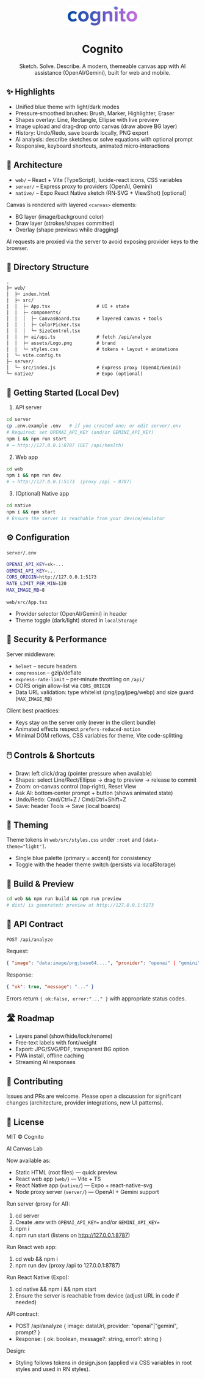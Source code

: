 <div align="center">

<img src="web/src/assets/Logo.png" alt="Cognito" height="56" />

# Cognito

Sketch. Solve. Describe. A modern, themeable canvas app with AI assistance (OpenAI/Gemini), built for web and mobile.

</div>

## ✨ Highlights

- Unified blue theme with light/dark modes
- Pressure‑smoothed brushes: Brush, Marker, Highlighter, Eraser
- Shapes overlay: Line, Rectangle, Ellipse with live preview
- Image upload and drag‑drop onto canvas (draw above BG layer)
- History: Undo/Redo, save boards locally, PNG export
- AI analysis: describe sketches or solve equations with optional prompt
- Responsive, keyboard shortcuts, animated micro‑interactions

## 🧭 Architecture

- `web/` – React + Vite (TypeScript), lucide-react icons, CSS variables
- `server/` – Express proxy to providers (OpenAI, Gemini)
- `native/` – Expo React Native sketch (RN‑SVG + ViewShot) [optional]

Canvas is rendered with layered `<canvas>` elements:

- BG layer (image/background color)
- Draw layer (strokes/shapes committed)
- Overlay (shape previews while dragging)

AI requests are proxied via the server to avoid exposing provider keys to the browser.

## 📁 Directory Structure

```
.
├─ web/
│  ├─ index.html
│  ├─ src/
│  │  ├─ App.tsx                 # UI + state
│  │  ├─ components/
│  │  │  ├─ CanvasBoard.tsx      # layered canvas + tools
│  │  │  ├─ ColorPicker.tsx
│  │  │  └─ SizeControl.tsx
│  │  ├─ ai/api.ts               # fetch /api/analyze
│  │  ├─ assets/Logo.png         # brand
│  │  └─ styles.css              # tokens + layout + animations
│  └─ vite.config.ts
├─ server/
│  └─ src/index.js               # Express proxy (OpenAI/Gemini)
└─ native/                       # Expo (optional)
```

## 🚀 Getting Started (Local Dev)

1) API server

```bash
cd server
cp .env.example .env   # if you created one; or edit server/.env
# Required: set OPENAI_API_KEY (and/or GEMINI_API_KEY)
npm i && npm run start
# → http://127.0.0.1:8787 (GET /api/health)
```

2) Web app

```bash
cd web
npm i && npm run dev
# → http://127.0.0.1:5173  (proxy /api → 8787)
```

3) (Optional) Native app

```bash
cd native
npm i && npm start
# Ensure the server is reachable from your device/emulator
```

## ⚙️ Configuration

`server/.env`

```bash
OPENAI_API_KEY=sk-...
GEMINI_API_KEY=...
CORS_ORIGIN=http://127.0.0.1:5173
RATE_LIMIT_PER_MIN=120
MAX_IMAGE_MB=8
```

`web/src/App.tsx`

- Provider selector (OpenAI/Gemini) in header
- Theme toggle (dark/light) stored in `localStorage`

## 🔐 Security & Performance

Server middleware:

- `helmet` – secure headers
- `compression` – gzip/deflate
- `express-rate-limit` – per‑minute throttling on `/api/`
- CORS origin allow‑list via `CORS_ORIGIN`
- Data URL validation: type whitelist (png/jpg/jpeg/webp) and size guard (`MAX_IMAGE_MB`)

Client best practices:

- Keys stay on the server only (never in the client bundle)
- Animated effects respect `prefers-reduced-motion`
- Minimal DOM reflows, CSS variables for theme, Vite code-splitting

## 🖱️ Controls & Shortcuts

- Draw: left click/drag (pointer pressure when available)
- Shapes: select Line/Rect/Ellipse → drag to preview → release to commit
- Zoom: on‑canvas control (top‑right), Reset View
- Ask AI: bottom‑center prompt + button (shows animated state)
- Undo/Redo: Cmd/Ctrl+Z / Cmd/Ctrl+Shift+Z
- Save: header Tools → Save (local boards)

## 🎨 Theming

Theme tokens in `web/src/styles.css` under `:root` and `[data-theme="light"]`.

- Single blue palette (primary = accent) for consistency
- Toggle with the header theme switch (persists via localStorage)

## 🧪 Build & Preview

```bash
cd web && npm run build && npm run preview
# dist/ is generated; preview at http://127.0.0.1:5173
```

## 🧰 API Contract

`POST /api/analyze`

Request:

```json
{ "image": "data:image/png;base64,...", "provider": "openai" | "gemini", "prompt": "optional" }
```

Response:

```json
{ "ok": true, "message": "..." }
```

Errors return `{ ok:false, error:"..." }` with appropriate status codes.

## 🛣️ Roadmap

- Layers panel (show/hide/lock/rename)
- Free‑text labels with font/weight
- Export: JPG/SVG/PDF, transparent BG option
- PWA install, offline caching
- Streaming AI responses

## 🤝 Contributing

Issues and PRs are welcome. Please open a discussion for significant changes (architecture, provider integrations, new UI patterns).

## 📄 License

MIT © Cognito

AI Canvas Lab

Now available as:
- Static HTML (root files) — quick preview
- React web app (`web/`) — Vite + TS
- React Native app (`native/`) — Expo + react-native-svg
- Node proxy server (`server/`) — OpenAI + Gemini support

Run server (proxy for AI):
1) cd server
2) Create .env with `OPENAI_API_KEY=` and/or `GEMINI_API_KEY=`
3) npm i
4) npm run start (listens on http://127.0.0.1:8787)

Run React web app:
1) cd web && npm i
2) npm run dev (proxy /api to 127.0.0.1:8787)

Run React Native (Expo):
1) cd native && npm i && npm start
2) Ensure the server is reachable from device (adjust URL in code if needed)

API contract:
- POST /api/analyze { image: dataUrl, provider: "openai"|"gemini", prompt? }
- Response: { ok: boolean, message?: string, error?: string }

Design:
- Styling follows tokens in design.json (applied via CSS variables in root styles and used in RN styles).


